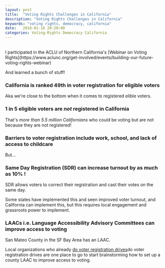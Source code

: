 ```yaml
---
layout: post
title:  "Voting Rights Challenges in California"
description: "Voting Rights Challenges in California"
keywords: "voting rights, democracy, california"
date:   2018-01-16 20:20:00
categories: Voting-Rights Democracy California
---
```

<br>
I participated in the ACLU of Northern California's [Webinar on Voting Rights](https://www.aclunc.org/get-involved/events/building-our-future-voting-rights-webinar)

And learned a bunch of stuff!

### California is ranked 49th in voter registration for eligible voters

Aka we're close to the bottom when it comes to registered elible voters.

### 1 in 5 eligible voters are _not_ registered in California

That's *more than 5.5 million Californians* who could be voting but are not because they are not registered!

### Barriers to voter registration include work, school, and lack of access to childcare

But...

### Same Day Registration (SDR) can increase turnout by as much as 10% !

SDR allows voters to correct their registration and cast their votes on the same day.

Some states have implemented this and seen improved voter turnout, and California can implement this, but this requires local engagement and grassroots power to implement.

### LAACs i.e. Language Accessibility Advisory Committees can improve access to voting

San Mateo County in the SF Bay Area has an LAAC.

Local organizations who already [do voter registration drives](https://sites.google.com/view/sfcounty-voter-reg-drive/home)do voter registration drives are one place to go to start brainstorming how to set up a county LAAC to improve access to voting.
